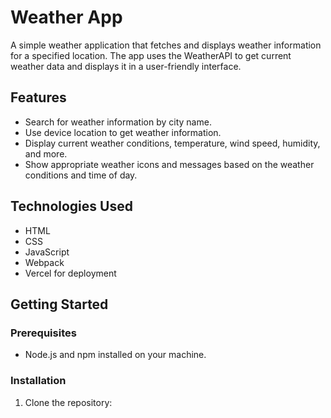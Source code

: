 # Weather App

A simple weather application that fetches and displays weather information for a specified location. The app uses the WeatherAPI to get current weather data and displays it in a user-friendly interface.

## Features

- Search for weather information by city name.
- Use device location to get weather information.
- Display current weather conditions, temperature, wind speed, humidity, and more.
- Show appropriate weather icons and messages based on the weather conditions and time of day.

## Technologies Used

- HTML
- CSS
- JavaScript
- Webpack
- Vercel for deployment

## Getting Started

### Prerequisites

- Node.js and npm installed on your machine.

### Installation

1. Clone the repository: